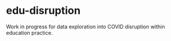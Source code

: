 # edu-disruption
Work in progress for data exploration into COVID disruption within education practice.
